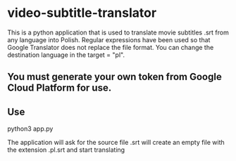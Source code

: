 # video-subtitle-translator
This is a python application that is used to translate movie subtitles .srt from any language into Polish.
Regular expressions have been used so that Google Translator does not replace the file format.
You can change the destination language in the target = "pl".

## You must generate your own token from Google Cloud Platform for use.

## Use
python3 app.py

The application will ask for the source file .srt
will create an empty file with the extension .pl.srt
and start translating

